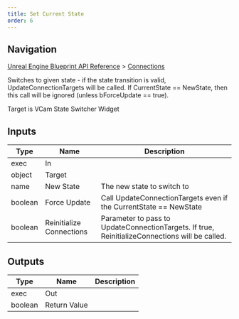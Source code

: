 ```yaml
---
title: Set Current State
order: 6
---
```

## Navigation

[Unreal Engine Blueprint API Reference](https://dev.epicgames.com/documentation/en-us/unreal-engine/BlueprintAPI) > [Connections](https://dev.epicgames.com/documentation/en-us/unreal-engine/BlueprintAPI/Connections)

Switches to given state - if the state transition is valid, UpdateConnectionTargets will be called.
If CurrentState == NewState, then this call will be ignored (unless bForceUpdate == true).

Target is VCam State Switcher Widget

## Inputs

| Type | Name | Description |
| --- | --- | --- |
| exec | In |  |
| object | Target |  |
| name | New State | The new state to switch to |
| boolean | Force Update | Call UpdateConnectionTargets even if the CurrentState == NewState |
| boolean | Reinitialize Connections | Parameter to pass to UpdateConnectionTargets. If true, ReinitializeConnections will be called. |

## Outputs

| Type | Name | Description |
| --- | --- | --- |
| exec | Out |  |
| boolean | Return Value |  |
